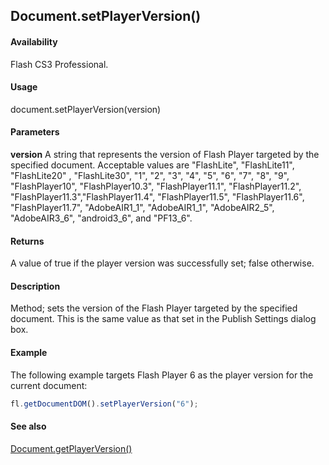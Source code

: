 ## Document.setPlayerVersion()

#### Availability

Flash CS3 Professional.

#### Usage

document.setPlayerVersion(version)

#### Parameters

**version** A string that represents the version of Flash Player targeted by the specified document. Acceptable values are "FlashLite", "FlashLite11", "FlashLite20" , "FlashLite30", "1", "2", "3", "4", "5", "6", "7", "8", "9", "FlashPlayer10", "FlashPlayer10.3", "FlashPlayer11.1", "FlashPlayer11.2", "FlashPlayer11.3","FlashPlayer11.4", "FlashPlayer11.5", "FlashPlayer11.6", "FlashPlayer11.7", "AdobeAIR1_1", "AdobeAIR1_1", "AdobeAIR2_5", "AdobeAIR3_6", "android3_6", and "PF13_6".

#### Returns

A value of true if the player version was successfully set; false otherwise.

#### Description

Method; sets the version of the Flash Player targeted by the specified document. This is the same value as that set in the Publish Settings dialog box.

#### Example

The following example targets Flash Player 6 as the player version for the current document:

```javascript
fl.getDocumentDOM().setPlayerVersion("6");
```

#### See also

[Document.getPlayerVersion()](../Document_object/Document82.md)

